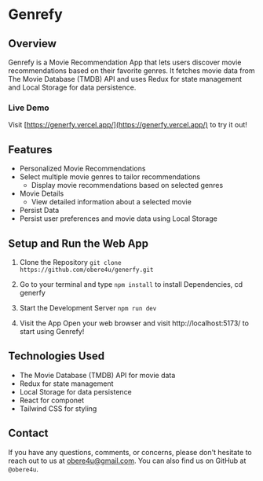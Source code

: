 # Genrefy

## Overview

Genrefy is a Movie Recommendation App that lets users discover movie recommendations based on their favorite genres. It fetches movie data from The Movie Database (TMDB) API and uses Redux for state management and Local Storage for data persistence.

### Live Demo

Visit [https://generfy.vercel.app/](https://generfy.vercel.app/) to try it out!

## Features

- Personalized Movie Recommendations
- Select multiple movie genres to tailor recommendations
  - Display movie recommendations based on selected genres
- Movie Details
  - View detailed information about a selected movie
- Persist Data
- Persist user preferences and movie data using Local Storage

## Setup and Run the Web App

1. Clone the Repository 
   `git clone https://github.com/obere4u/generfy.git`

2. Go to your terminal and type
   `npm install` to install Dependencies, cd generfy

3. Start the Development Server 
   `npm run dev`

4. Visit the App
   Open your web browser and visit http://localhost:5173/ to start using Genrefy!

## Technologies Used
- The Movie Database (TMDB) API for movie data
- Redux for state management
- Local Storage for data persistence
- React for componet 
- Tailwind CSS for styling

## Contact
If you have any questions, comments, or concerns, please don't hesitate to reach out to us at [obere4u@gmail.com](obere4u@gmail.com). You can also find us on GitHub at `@obere4u`.
